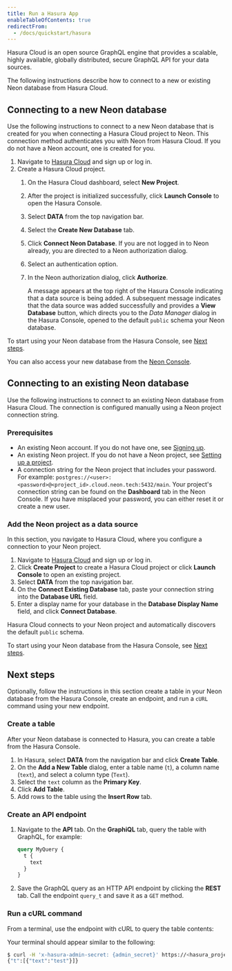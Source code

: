 ```yaml
---
title: Run a Hasura App
enableTableOfContents: true
redirectFrom:
  - /docs/quickstart/hasura
---
```


Hasura Cloud is an open source GraphQL engine that provides a scalable, highly available, globally distributed, secure GraphQL API for your data sources.

The following instructions describe how to connect to a new or existing Neon database from Hasura Cloud.

## Connecting to a new Neon database

Use the following instructions to connect to a new Neon database that is created for you when connecting a Hasura Cloud project to Neon. This connection method authenticates you with Neon from Hasura Cloud. If you do not have a Neon account, one is created for you.

1. Navigate to [Hasura Cloud](https://cloud.hasura.io/signup/?pg=docs&plcmt=body&cta=navigate-to-hasura-cloud&tech=default) and sign up or log in.
1. Create a Hasura Cloud project.
    1. On the Hasura Cloud dashboard, select **New Project**.
    1. After the project is initialized successfully, click **Launch Console** to open the Hasura Console.
    1. Select **DATA** from the top navigation bar.
    1. Select the **Create New Database** tab.
    1. Click **Connect Neon Database**. If you are not logged in to Neon already, you are directed to a Neon authorization dialog.
    1. Select an authentication option.  
    1. In the Neon authorization dialog, click **Authorize**.

       A message appears at the top right of the Hasura Console indicating that a data source is being added. A subsequent message indicates that the data source was added successfully and provides a **View Database** button, which directs you to the *Data Manager* dialog in the Hasura Console, opened to the default `public` schema your Neon database.

To start using your Neon database from the Hasura Console, see [Next steps](#next-steps).

You can also access your new database from the [Neon Console](https://console.neon.tech/app/projects).
  
## Connecting to an existing Neon database

Use the following instructions to connect to an existing Neon database from Hasura Cloud. The connection is configured manually using a Neon project connection string.

### Prerequisites

- An existing Neon account. If you do not have one, see [Signing up](../get-started-with-neon/signing-up).
- An existing Neon project. If you do not have a Neon project, see [Setting up a project](../get-started-with-neon/setting-up-a-project.md).
- A connection string for the Neon project that includes your password. For example:  `postgres://<user>:<password>@<project_id>.cloud.neon.tech:5432/main`. Your project's connection string can be found on the **Dashboard** tab in the Neon Console. If you have misplaced your password, you can either reset it or create a new user.

### Add the Neon project as a data source

In this section, you navigate to Hasura Cloud, where you configure a connection to your Neon project.

1. Navigate to [Hasura Cloud](https://cloud.hasura.io/signup/?pg=docs&plcmt=body&cta=navigate-to-hasura-cloud&tech=default) and sign up or log in.
1. Click **Create Project** to create a Hasura Cloud project or click **Launch Console** to open an existing project.
1. Select **DATA** from the top navigation bar. 
1. On the **Connect Existing Database** tab, paste your connection string into the **Database URL** field.
1. Enter a display name for your database in the **Database Display Name** field, and click **Connect Database**.

Hasura Cloud connects to your Neon project and automatically discovers the default `public` schema.

To start using your Neon database from the Hasura Console, see [Next steps](#next-steps).

## Next steps

Optionally, follow the instructions in this section create a table in your Neon database from the Hasura Console, create an endpoint, and run a `cURL` command using your new endpoint.

### Create a table

After your Neon database is connected to Hasura, you can create a table from the Hasura Console.

1. In Hasura, select **DATA** from the navigation bar and click **Create Table**.
1. On the **Add a New Table** dialog, enter a table name (`t`), a column name (`text`), and select a column type (`Text`).
1. Select the `text` column as the **Primary Key**.
1. Click **Add Table**.
1. Add rows to the table using the **Insert Row** tab.

### Create an API endpoint

1. Navigate to the **API** tab. On the **GraphiQL** tab, query the table with GraphQL, for example:

    ```graphql
    query MyQuery {
      t {
        text
      }
    }
    ```

2. Save the GraphQL query as an HTTP API endpoint by clicking the **REST** tab. Call the endpoint `query_t` and save it as a `GET` method.

### Run a cURL command

From a terminal, use the endpoint with cURL to query the table contents:

Your terminal should appear similar to the following:

```bash
$ curl -H 'x-hasura-admin-secret: {admin_secret}' https://<hasura_project_name>.hasura.app/api/rest/query_t
{"t":[{"text":"test"}]}
 ```